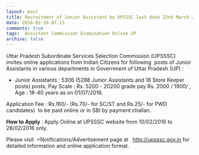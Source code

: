 ```yaml
---
layout: post
title: Recruitment of Junior Assistant by UPSSSC last date 22nd March-2016   
date: 2016-02-20 07:13
comments: true
tags:  Assistant Commission Examination Online UP 
archive: false
---
```

Uttar Pradesh Subordinate Services Selection Commission (UPSSSC) invites online applications from Indian Citizens for following  posts of Junior Assistants in various departments in Government of Uttar Pradesh (UP) :     


- Junior Assistants : 5306 (5288 Junior Assistants and 18 Store Keeper posts) posts, Pay Scale : Rs. 5200 - 20200 grade pay Rs. 2000 / 1900/ , Age : 18-40 years as on 01/07/2016. 

Application Fee : Rs.160/- (Rs.70/- for SC/ST and Rs.25/- for PWD candidates)  to be paid online or in SBI by payment challan.

**How to Apply** : Apply Online at UPSSSC website from 10/02/2016 to 28/02/2016 only.  

Please visit  <Notifications/Advertisement page at   <http://upsssc.gov.in> for detailed information and online application format. 



